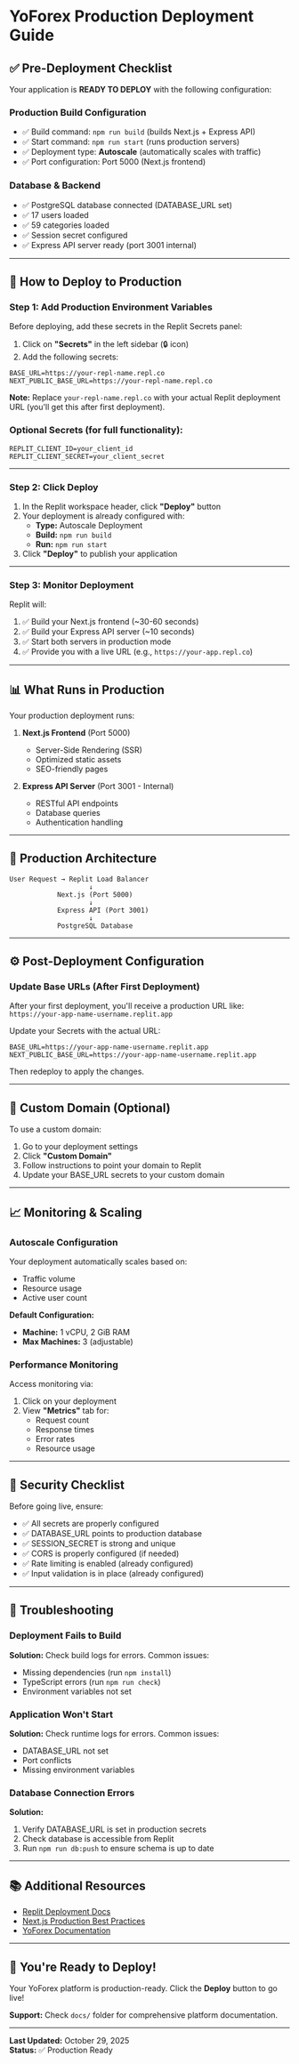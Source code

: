 # YoForex Production Deployment Guide

## ✅ Pre-Deployment Checklist

Your application is **READY TO DEPLOY** with the following configuration:

### Production Build Configuration
- ✅ Build command: `npm run build` (builds Next.js + Express API)
- ✅ Start command: `npm run start` (runs production servers)
- ✅ Deployment type: **Autoscale** (automatically scales with traffic)
- ✅ Port configuration: Port 5000 (Next.js frontend)

### Database & Backend
- ✅ PostgreSQL database connected (DATABASE_URL set)
- ✅ 17 users loaded
- ✅ 59 categories loaded
- ✅ Session secret configured
- ✅ Express API server ready (port 3001 internal)

---

## 🚀 How to Deploy to Production

### Step 1: Add Production Environment Variables

Before deploying, add these secrets in the Replit Secrets panel:

1. Click on **"Secrets"** in the left sidebar (🔒 icon)
2. Add the following secrets:

```
BASE_URL=https://your-repl-name.repl.co
NEXT_PUBLIC_BASE_URL=https://your-repl-name.repl.co
```

**Note:** Replace `your-repl-name.repl.co` with your actual Replit deployment URL (you'll get this after first deployment).

### Optional Secrets (for full functionality):
```
REPLIT_CLIENT_ID=your_client_id
REPLIT_CLIENT_SECRET=your_client_secret
```

---

### Step 2: Click Deploy

1. In the Replit workspace header, click **"Deploy"** button
2. Your deployment is already configured with:
   - **Type:** Autoscale Deployment
   - **Build:** `npm run build`
   - **Run:** `npm run start`
3. Click **"Deploy"** to publish your application

---

### Step 3: Monitor Deployment

Replit will:
1. ✅ Build your Next.js frontend (~30-60 seconds)
2. ✅ Build your Express API server (~10 seconds)
3. ✅ Start both servers in production mode
4. ✅ Provide you with a live URL (e.g., `https://your-app.repl.co`)

---

## 📊 What Runs in Production

Your production deployment runs:

1. **Next.js Frontend** (Port 5000)
   - Server-Side Rendering (SSR)
   - Optimized static assets
   - SEO-friendly pages

2. **Express API Server** (Port 3001 - Internal)
   - RESTful API endpoints
   - Database queries
   - Authentication handling

---

## 🔧 Production Architecture

```
User Request → Replit Load Balancer
                    ↓
            Next.js (Port 5000)
                    ↓
            Express API (Port 3001)
                    ↓
            PostgreSQL Database
```

---

## ⚙️ Post-Deployment Configuration

### Update Base URLs (After First Deployment)

After your first deployment, you'll receive a production URL like:
`https://your-app-name-username.replit.app`

Update your Secrets with the actual URL:
```
BASE_URL=https://your-app-name-username.replit.app
NEXT_PUBLIC_BASE_URL=https://your-app-name-username.replit.app
```

Then redeploy to apply the changes.

---

## 🎯 Custom Domain (Optional)

To use a custom domain:

1. Go to your deployment settings
2. Click **"Custom Domain"**
3. Follow instructions to point your domain to Replit
4. Update your BASE_URL secrets to your custom domain

---

## 📈 Monitoring & Scaling

### Autoscale Configuration
Your deployment automatically scales based on:
- Traffic volume
- Resource usage
- Active user count

**Default Configuration:**
- **Machine:** 1 vCPU, 2 GiB RAM
- **Max Machines:** 3 (adjustable)

### Performance Monitoring
Access monitoring via:
1. Click on your deployment
2. View **"Metrics"** tab for:
   - Request count
   - Response times
   - Error rates
   - Resource usage

---

## 🔐 Security Checklist

Before going live, ensure:

- ✅ All secrets are properly configured
- ✅ DATABASE_URL points to production database
- ✅ SESSION_SECRET is strong and unique
- ✅ CORS is properly configured (if needed)
- ✅ Rate limiting is enabled (already configured)
- ✅ Input validation is in place (already configured)

---

## 🐛 Troubleshooting

### Deployment Fails to Build
**Solution:** Check build logs for errors. Common issues:
- Missing dependencies (run `npm install`)
- TypeScript errors (run `npm run check`)
- Environment variables not set

### Application Won't Start
**Solution:** Check runtime logs for errors. Common issues:
- DATABASE_URL not set
- Port conflicts
- Missing environment variables

### Database Connection Errors
**Solution:**
1. Verify DATABASE_URL is set in production secrets
2. Check database is accessible from Replit
3. Run `npm run db:push` to ensure schema is up to date

---

## 📚 Additional Resources

- [Replit Deployment Docs](https://docs.replit.com/hosting/deployments/about-deployments)
- [Next.js Production Best Practices](https://nextjs.org/docs/deployment)
- [YoForex Documentation](./docs/README.md)

---

## 🎉 You're Ready to Deploy!

Your YoForex platform is production-ready. Click the **Deploy** button to go live!

**Support:** Check `docs/` folder for comprehensive platform documentation.

---

**Last Updated:** October 29, 2025  
**Status:** ✅ Production Ready
